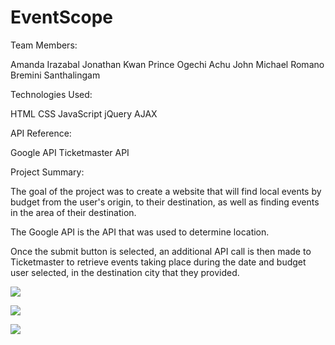 # EventScope

Team Members:

Amanda Irazabal
Jonathan Kwan
Prince Ogechi Achu
John Michael Romano
Bremini Santhalingam

Technologies Used:

HTML
CSS
JavaScript
jQuery
AJAX

API Reference:

Google API
Ticketmaster API

Project Summary:

The goal of the project was to create a website that will find local events by budget from the user's origin, to their destination, as well as finding events in the area of their destination.

The Google API is the API that was used to determine location.

Once the submit button is selected, an additional API call is then made to Ticketmaster to retrieve events taking place during the date and budget user selected, in the destination city that they provided.

<a href="https://airazabal92.github.io/project-1/"></a>

![](https://files.slack.com/files-pri/T01135ME6TB-F013N4B3C8H/image.png)

![](https://files.slack.com/files-pri/T01135ME6TB-F012UP1Q7LP/image__1_.png)

![](https://files.slack.com/files-pri/T01135ME6TB-F0132PAUAQN/image__2_.png)
